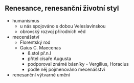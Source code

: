 ## Renesance, renesanční životní styl
- humanismus
  - u nás spojováno s dobou Veleslavínskou
  - obrovský rozvoj přírodních věd
- mecenášství
  - Florentský rod
  - Gaius C. Maecenas
    - 8.stol př.n.l
    - přítel císaře Augusta
    - podporoval známé básníky - Vergilius, Horacius
    - podle něj pojmenováno mecenášství
- renesanční výtvarné umění
